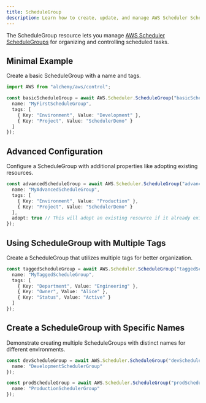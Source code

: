 ```yaml
---
title: ScheduleGroup
description: Learn how to create, update, and manage AWS Scheduler ScheduleGroups using Alchemy Cloud Control.
---
```


The ScheduleGroup resource lets you manage [AWS Scheduler ScheduleGroups](https://docs.aws.amazon.com/scheduler/latest/userguide/) for organizing and controlling scheduled tasks.

## Minimal Example

Create a basic ScheduleGroup with a name and tags.

```ts
import AWS from "alchemy/aws/control";

const basicScheduleGroup = await AWS.Scheduler.ScheduleGroup("basicScheduleGroup", {
  name: "MyFirstScheduleGroup",
  tags: [
    { Key: "Environment", Value: "Development" },
    { Key: "Project", Value: "SchedulerDemo" }
  ]
});
```

## Advanced Configuration

Configure a ScheduleGroup with additional properties like adopting existing resources.

```ts
const advancedScheduleGroup = await AWS.Scheduler.ScheduleGroup("advancedScheduleGroup", {
  name: "MyAdvancedScheduleGroup",
  tags: [
    { Key: "Environment", Value: "Production" },
    { Key: "Project", Value: "SchedulerDemo" }
  ],
  adopt: true // This will adopt an existing resource if it already exists
});
```

## Using ScheduleGroup with Multiple Tags

Create a ScheduleGroup that utilizes multiple tags for better organization.

```ts
const taggedScheduleGroup = await AWS.Scheduler.ScheduleGroup("taggedScheduleGroup", {
  name: "MyTaggedScheduleGroup",
  tags: [
    { Key: "Department", Value: "Engineering" },
    { Key: "Owner", Value: "Alice" },
    { Key: "Status", Value: "Active" }
  ]
});
```

## Create a ScheduleGroup with Specific Names

Demonstrate creating multiple ScheduleGroups with distinct names for different environments.

```ts
const devScheduleGroup = await AWS.Scheduler.ScheduleGroup("devScheduleGroup", {
  name: "DevelopmentSchedulerGroup"
});

const prodScheduleGroup = await AWS.Scheduler.ScheduleGroup("prodScheduleGroup", {
  name: "ProductionSchedulerGroup"
});
```